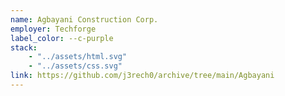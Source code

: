 ```yaml
---
name: Agbayani Construction Corp.
employer: Techforge
label_color: --c-purple
stack: 
    - "../assets/html.svg" 
    - "../assets/css.svg"
link: https://github.com/j3rech0/archive/tree/main/Agbayani
---
```

